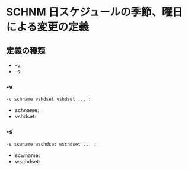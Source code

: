 # SCHNM 日スケジュールの季節、曜日による変更の定義


## 定義の種類
- -v:
- -s:

### -v

```
-v schname vshdset vshdset ... ;
```
- schname: 
- vshdset: 

### -s

```
-s scwname wschdset wschdset ... ;
```
- scwname: 
- wschdset:

